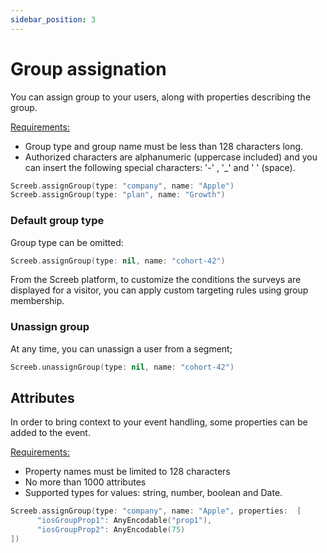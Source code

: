 ```yaml
---
sidebar_position: 3
---
```


# Group assignation

You can assign group to your users, along with properties describing the group.

<u>Requirements:</u>

* Group type and group name must be less than 128 characters long.
* Authorized characters are alphanumeric (uppercase included) and you can insert the following special characters: '-' , '_' and ' ' (space).

```swift
Screeb.assignGroup(type: "company", name: "Apple")
Screeb.assignGroup(type: "plan", name: "Growth")
```

### Default group type

Group type can be omitted:

```swift
Screeb.assignGroup(type: nil, name: "cohort-42")
```

From the Screeb platform, to customize the conditions the surveys are displayed for a visitor, you can apply custom targeting rules using group membership.

### Unassign group

At any time, you can unassign a user from a segment;

```swift
Screeb.unassignGroup(type: nil, name: "cohort-42")
```

## Attributes

In order to bring context to your event handling, some properties can be added to the event.

<u>Requirements:</u>

* Property names must be limited to 128 characters
* No more than 1000 attributes
* Supported types for values: string, number, boolean and Date.

```swift
Screeb.assignGroup(type: "company", name: "Apple", properties:  [
      "iosGroupProp1": AnyEncodable("prop1"),
      "iosGroupProp2": AnyEncodable(75)
])
```
